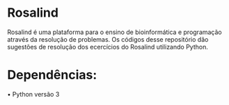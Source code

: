 # Rosalind
Rosalind é uma plataforma para o ensino de bioinformática e programação através da resolução de problemas.
Os códigos desse repositório dão sugestões de resolução dos ecercícios do Rosalind utilizando Python.

# Dependências:
• Python versão 3

